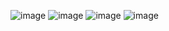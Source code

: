 ![image](https://github.com/gautamladhava/email-template-5/assets/109068997/32fffe7c-d656-4fb7-b0f3-70a074d337c4)
![image](https://github.com/gautamladhava/email-template-5/assets/109068997/2f730301-ebd9-473c-9f3f-cae9d22f3d2e)
![image](https://github.com/gautamladhava/email-template-5/assets/109068997/fa3c83d5-c3fd-40f5-8b9c-2b08b729507b)
![image](https://github.com/gautamladhava/email-template-5/assets/109068997/2c328ca4-9c72-4eca-8a94-f3dbcdf93c62)
